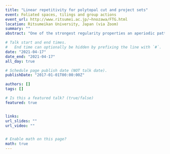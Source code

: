 ```yaml
---
title: "Linear repetitivity for polytopal cut and project sets"
event: Foliated spaces, tilings and group actions
event_url: http://www.ritsumei.ac.jp/~hnozawa/FTG.html
location: Ritsumeikan University, Japan (via Zoom)
summary: ""
abstract: "One of the strongest regularity properties an aperiodic pattern can have is of being linearly repetitive, which means that finite sub-patterns are spaced in a highly regular manner across the pattern leaving only small gaps between them. Substitution tilings (under standard restrictions) always have linear repetitivity but the question for cut and project sets is more difficult. In this talk I will give a simple introduction to both the cut and project method and the property of linear repetitivity. After this I will explain recent joint results with Henna Koivusalo on characterising linear repetitivity for cut and project sets whose windows are convex polytopes, which connects the dynamics of aperiodic patterns with the branch of Number Theory called Diophantine Approximation."

# Talk start and end times.
#   End time can optionally be hidden by prefixing the line with `#`.
date: "2021-04-17"
date_end: "2021-04-17"
all_day: true

# Schedule page publish date (NOT talk date).
publishDate: "2017-01-01T00:00:00Z"

authors: []
tags: []

# Is this a featured talk? (true/false)
featured: true


links:
url_slides: ""
url_video: ""


# Enable math on this page?
math: true
---
```


